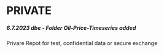 # PRIVATE
##### 6.7.2023 dbe - Folder Oil-Price-Timeseries added
Privare Repot for test, confidential data or secure exchange
